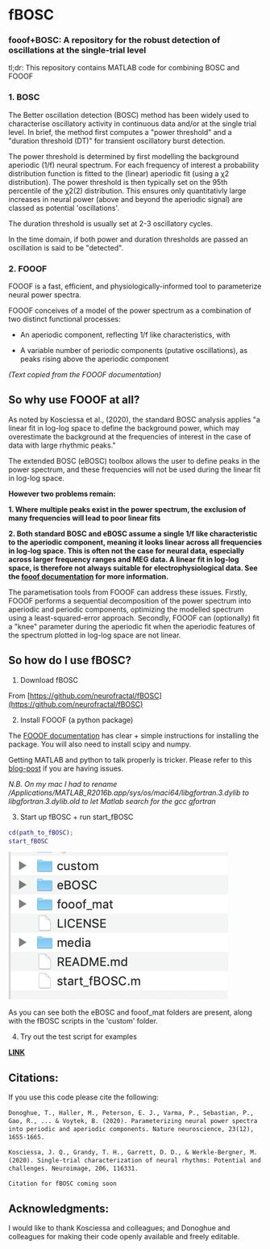 # fBOSC
### fooof+BOSC: A repository for the robust detection of oscillations at the single-trial level

tl;dr: This repository contains MATLAB code for combining BOSC and FOOOF

### 1. BOSC
The Better oscillation detection (BOSC) method has been widely used to characterise oscillatory activity in continuous data and/or at the single trial level. In brief, the method first computes a "power threshold" and a "duration threshold (DT)" for transient oscillatory burst detection. 

The power threshold is determined by first modelling the background aperiodic (1/f) neural spectrum. For each frequency of interest a probability distribution function is fitted to the (linear) aperiodic fit (using a χ2 distribution). The power threshold is then typically set on the 95th percentile of the χ2(2) distribution. This ensures only quantitativly large increases in neural power (above and beyond the aperiodic signal) are classed as potential 'oscillations'.

The duration threshold is usually set at 2-3 oscillatory cycles. 

In the time domain, if both power and duration thresholds are passed an oscillation is said to be "detected".

### 2. FOOOF
FOOOF is a fast, efficient, and physiologically-informed tool to parameterize neural power spectra.

FOOOF conceives of a model of the power spectrum as a combination of two distinct functional processes:

- An aperiodic component, reflecting 1/f like characteristics, with

- A variable number of periodic components (putative oscillations), as peaks rising above the aperiodic component

*(Text copied from the FOOOF documentation)*


## So why use FOOOF at all?

As noted by Kosciessa et al., (2020), the standard BOSC analysis applies "a linear fit in log-log space to define the background power, which may overestimate the background at the frequencies of interest in the case of data with large rhythmic peaks." 

The extended BOSC (eBOSC) toolbox allows the user to define peaks in the power spectrum, and these frequencies will not be used during the linear fit in log-log space.

**However two problems remain:**

**1. Where multiple peaks exist in the power spectrum, the exclusion of many frequencies will lead to poor linear fits**

**2. Both standard BOSC and eBOSC assume a single 1/f like characteristic to the aperiodic component, meaning it looks linear across all frequencies in log-log space. This is often not the case for neural data, especially across larger frequency ranges and MEG data. A linear fit in log-log space, is therefore not always suitable for electrophysiological data. See the [fooof documentation](https://fooof-tools.github.io/fooof/auto_tutorials/plot_05-AperiodicFitting.html) for more information.**

The parametisation tools from FOOOF can address these issues. Firstly, FOOOF  performs a sequential decomposition of the power spectrum into aperiodic and periodic components, optimizing the modelled spectrum using a least-squared-error approach. Secondly, FOOOF can (optionally) fit a "knee" parameter during the aperiodic fit when the aperiodic features of the spectrum plotted in log-log space are not linear.

## So how do I use fBOSC?

1. Download fBOSC

From [https://github.com/neurofractal/fBOSC](https://github.com/neurofractal/fBOSC)

2. Install FOOOF (a python package)

The [FOOOF documentation](https://fooof-tools.github.io/fooof/index.html#installation) has clear + simple instructions for installing the package. You will also need to install scipy and numpy.

Getting MATLAB and python to talk properly is tricker. Please refer to this [blog-post](https://irenevigueguix.wordpress.com/2020/03/25/loading-python-into-matlab/) if you are having issues. 

*N.B. On my mac I had to rename /Applications/MATLAB_R2016b.app/sys/os/maci64/libgfortran.3.dylib to libgfortran.3.dylib.old to let Matlab search for the gcc gfortran*

3. Start up fBOSC + run start_fBOSC

```matlab
cd(path_to_fBOSC);
start_fBOSC
```

![](./media/folders.png)

As you can see both the eBOSC and fooof_mat folders are present, along with the fBOSC scripts in the 'custom' folder. 

4. Try out the test script for examples

**[LINK](./custom/test_fBOSC.m)**

## Citations:

If you use this code please cite the following:

```
Donoghue, T., Haller, M., Peterson, E. J., Varma, P., Sebastian, P., Gao, R., ... & Voytek, B. (2020). Parameterizing neural power spectra into periodic and aperiodic components. Nature neuroscience, 23(12), 1655-1665.
```

```
Kosciessa, J. Q., Grandy, T. H., Garrett, D. D., & Werkle-Bergner, M. (2020). Single-trial characterization of neural rhythms: Potential and challenges. Neuroimage, 206, 116331.
```

```
Citation for fBOSC coming soon
```

## Acknowledgments:

I would like to thank Kosciessa and colleagues; and Donoghue and colleagues for making their code openly available and freely editable.



